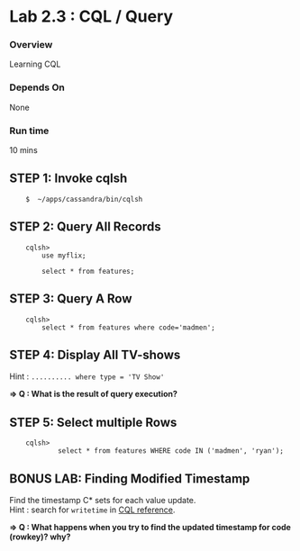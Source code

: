 <link rel='stylesheet' href='../assets/css/main.css'/>


# Lab 2.3 : CQL / Query

### Overview
Learning CQL

### Depends On
None

### Run time
10 mins



## STEP 1:  Invoke cqlsh
```
    $  ~/apps/cassandra/bin/cqlsh
```

## STEP 2: Query All Records
```
    cqlsh>  
        use myflix;

        select * from features;
```


## STEP 3: Query A Row
```
    cqlsh>
        select * from features where code='madmen';
```


## STEP 4:  Display All TV-shows
Hint :    `.......... where type = 'TV Show'`

**=> Q : What is the result of query execution?**


## STEP 5:  Select multiple Rows
```
    cqlsh>   
            select * from features WHERE code IN ('madmen', 'ryan');
```


## BONUS LAB:  Finding Modified Timestamp
Find the timestamp C* sets for each value update.  
Hint : search for `writetime` in [CQL reference](http://docs.datastax.com/en/cql/3.3/cql/cql_reference/cqlReferenceTOC.html).  

**=> Q : What happens when you try to find the updated timestamp for code (rowkey)?  why?**
